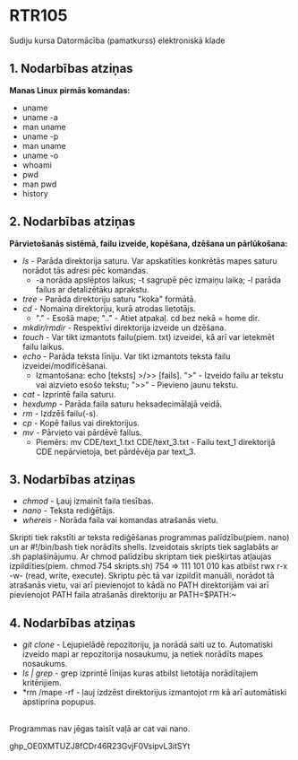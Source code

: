 # RTR105
Sudiju kursa Datormācība (pamatkurss) elektroniskā klade

## 1. Nodarbības atziņas
**Manas Linux pirmās komandas:**  
- uname  
- uname -a  
- man uname  
- uname -p  
- man uname  
- uname -o  
- whoami  
- pwd  
- man pwd  
- history

## 2. Nodarbības atziņas
**Pārvietošanās sistēmā, failu izveide, kopēšana, dzēšana un pārlūkošana:**
- *ls* - Parāda direktorija saturu. Var apskatīties konkrētās mapes saturu norādot tās adresi pēc komandas.
  - -a norāda apslēptos laikus; -t sagrupē pēc izmaiņu laika; -l parāda failus ar detalizētāku aprakstu.
- *tree* - Parāda direktoriju saturu "koka" formātā.
- *cd* - Nomaina direktoriju, kurā atrodas lietotājs.
  - "." - Esošā mape; ".." - Atiet atpakaļ. cd bez nekā = home dir.
- *mkdir/rmdir* - Respektīvi direktorija izveide un dzēšana.
- *touch* - Var tikt izmantots failu(piem. txt) izveidei, kā arī var ietekmēt failu laikus.
- *echo* - Parāda teksta līniju. Var tikt izmantots teksta failu izveidei/modificēšanai.
  - Izmantošana: echo [teksts] >/>> [fails]. ">" - Izveido failu ar tekstu vai aizvieto esošo tekstu; ">>" - Pievieno jaunu tekstu.
- *cat* - Izprintē faila saturu.
- *hexdump* - Parāda faila saturu heksadecimālajā veidā.
- *rm* - Izdzēš failu(-s).
- *cp* - Kopē failus vai direktorijus.
- *mv* - Pārvieto vai pārdēvē failus.
   - Piemērs: mv CDE/text_1.txt CDE/text_3.txt  - Failu text_1 direktorijā CDE nepārvietoja, bet pārdēvēja par text_3.

## 3. Nodarbības atziņas
- *chmod* - Ļauj izmainīt faila tiesības.
- *nano* - Teksta rediģētājs.
- *whereis* - Norāda faila vai komandas atrašanās vietu.

Skripti tiek rakstīti ar teksta rediģēšanas programmas palīdzību(piem. nano) un ar #!/bin/bash tiek norādīts shells. Izveidotais skripts tiek saglabāts ar .sh paplašinājumu.
Ar chmod palīdzību skriptam tiek piešķirtas atļaujas izpildīties(piem. chmod 754 skripts.sh) 754 => 111 101 010 kas atbilst rwx r-x -w- (read, write, execute).
Skriptu pēc tā var izpildīt manuāli, norādot tā atrašanās vietu, vai arī pievienojot to kādā no PATH direktorijām vai arī pievienojot PATH faila atrašanās direktoriju ar PATH=$PATH:~ 

## 4. Nodarbības atziņas
- *git clone* - Lejupielādē repozitoriju, ja norādā saiti uz to. Automatiski izveido mapi ar repozitorija nosaukumu, ja netiek norādīts mapes nosaukums.
- *ls | grep* - grep izprintē līnijas kuras atbilst lietotāja norādītajiem kritērijiem.
- *rm /mape -rf - ļauj izdzēst direktorijus izmantojot rm kā arī automātiski apstiprina popupus.
<br>
Programmas nav jēgas taisīt vaļā ar cat vai nano.

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
